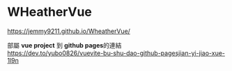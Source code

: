 # WHeatherVue  

https://jemmy9211.github.io/WheatherVue/  

部屬 **vue project** 到 **github pages**的連結  
https://dev.to/yubo0826/vuevite-bu-shu-dao-github-pagesjian-yi-jiao-xue-1l9n
